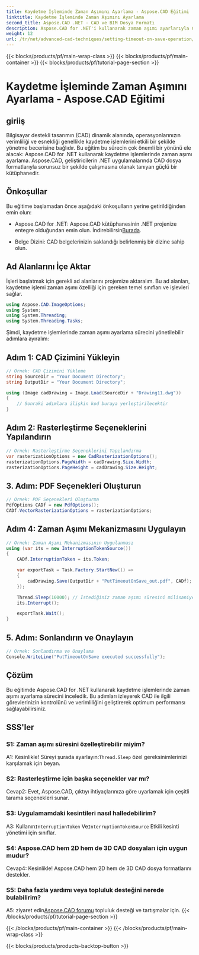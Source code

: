 ```yaml
---
title: Kaydetme İşleminde Zaman Aşımını Ayarlama - Aspose.CAD Eğitimi
linktitle: Kaydetme İşleminde Zaman Aşımını Ayarlama
second_title: Aspose.CAD .NET - CAD ve BIM Dosya Formatı
description: Aspose.CAD for .NET'i kullanarak zaman aşımı ayarlarıyla CAD kaydetme işlemlerini nasıl geliştirebileceğinizi keşfedin. .NET uygulamalarınızda verimliliği ve kontrolü artırın.
weight: 12
url: /tr/net/advanced-cad-techniques/setting-timeout-on-save-operation/
---
```


{{< blocks/products/pf/main-wrap-class >}}
{{< blocks/products/pf/main-container >}}
{{< blocks/products/pf/tutorial-page-section >}}

# Kaydetme İşleminde Zaman Aşımını Ayarlama - Aspose.CAD Eğitimi

## giriiş

Bilgisayar destekli tasarımın (CAD) dinamik alanında, operasyonlarınızın verimliliği ve esnekliği genellikle kaydetme işlemlerini etkili bir şekilde yönetme becerisine bağlıdır. Bu eğitim bu sürecin çok önemli bir yönünü ele alacak: Aspose.CAD for .NET kullanarak kaydetme işlemlerinde zaman aşımı ayarlama. Aspose.CAD, geliştiricilerin .NET uygulamalarında CAD dosya formatlarıyla sorunsuz bir şekilde çalışmasına olanak tanıyan güçlü bir kütüphanedir.

## Önkoşullar

Bu eğitime başlamadan önce aşağıdaki önkoşulların yerine getirildiğinden emin olun:

-  Aspose.CAD for .NET: Aspose.CAD kütüphanesinin .NET projenize entegre olduğundan emin olun. İndirebilirsin[Burada](https://releases.aspose.com/cad/net/).

- Belge Dizini: CAD belgelerinizin saklandığı belirlenmiş bir dizine sahip olun.

## Ad Alanlarını İçe Aktar

İşleri başlatmak için gerekli ad alanlarını projemize aktaralım. Bu ad alanları, kaydetme işlemi zaman aşımı özelliği için gereken temel sınıfları ve işlevleri sağlar.

```csharp
using Aspose.CAD.ImageOptions;
using System;
using System.Threading;
using System.Threading.Tasks;
```

Şimdi, kaydetme işlemlerinde zaman aşımı ayarlama sürecini yönetilebilir adımlara ayıralım:

## Adım 1: CAD Çizimini Yükleyin

```csharp
// Örnek: CAD Çizimini Yükleme
string SourceDir = "Your Document Directory";
string OutputDir = "Your Document Directory";

using (Image cadDrawing = Image.Load(SourceDir + "Drawing11.dwg"))
{
    // Sonraki adımlara ilişkin kod buraya yerleştirilecektir
}
```

## Adım 2: Rasterleştirme Seçeneklerini Yapılandırın

```csharp
// Örnek: Rasterleştirme Seçeneklerini Yapılandırma
var rasterizationOptions = new CadRasterizationOptions();
rasterizationOptions.PageWidth = cadDrawing.Size.Width;
rasterizationOptions.PageHeight = cadDrawing.Size.Height;
```

## 3. Adım: PDF Seçenekleri Oluşturun

```csharp
// Örnek: PDF Seçenekleri Oluşturma
PdfOptions CADf = new PdfOptions();
CADf.VectorRasterizationOptions = rasterizationOptions;
```

## Adım 4: Zaman Aşımı Mekanizmasını Uygulayın

```csharp
// Örnek: Zaman Aşımı Mekanizmasının Uygulanması
using (var its = new InterruptionTokenSource())
{
    CADf.InterruptionToken = its.Token;

    var exportTask = Task.Factory.StartNew(() =>
    {
        cadDrawing.Save(OutputDir + "PutTimeoutOnSave_out.pdf", CADf);
    });

    Thread.Sleep(10000); // İstediğiniz zaman aşımı süresini milisaniye cinsinden ayarlayın
    its.Interrupt();

    exportTask.Wait();
}
```

## 5. Adım: Sonlandırın ve Onaylayın

```csharp
// Örnek: Sonlandırma ve Onaylama
Console.WriteLine("PutTimeoutOnSave executed successfully");
```

## Çözüm

Bu eğitimde Aspose.CAD for .NET kullanarak kaydetme işlemlerinde zaman aşımı ayarlama sürecini inceledik. Bu adımları izleyerek CAD ile ilgili görevlerinizin kontrolünü ve verimliliğini geliştirerek optimum performansı sağlayabilirsiniz.

## SSS'ler

### S1: Zaman aşımı süresini özelleştirebilir miyim?

A1: Kesinlikle! Süreyi şurada ayarlayın:`Thread.Sleep` özel gereksinimlerinizi karşılamak için beyan.

### S2: Rasterleştirme için başka seçenekler var mı?

Cevap2: Evet, Aspose.CAD, çıktıyı ihtiyaçlarınıza göre uyarlamak için çeşitli tarama seçenekleri sunar.

### S3: Uygulamamdaki kesintileri nasıl halledebilirim?

 A3: Kullanın`InterruptionToken` Ve`InterruptionTokenSource` Etkili kesinti yönetimi için sınıflar.

### S4: Aspose.CAD hem 2D hem de 3D CAD dosyaları için uygun mudur?

Cevap4: Kesinlikle! Aspose.CAD hem 2D hem de 3D CAD dosya formatlarını destekler.

### S5: Daha fazla yardımı veya topluluk desteğini nerede bulabilirim?

A5: ziyaret edin[Aspose.CAD forumu](https://forum.aspose.com/c/cad/19) topluluk desteği ve tartışmalar için.
{{< /blocks/products/pf/tutorial-page-section >}}

{{< /blocks/products/pf/main-container >}}
{{< /blocks/products/pf/main-wrap-class >}}

{{< blocks/products/products-backtop-button >}}
